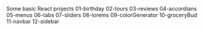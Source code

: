 Some basic React projects
01-birthday
02-tours
03-reviews
04-accordians
05-menus
06-tabs
07-sliders
08-lorems
09-colorGenerator
10-groceryBud
11-navbar
12-sidebar
